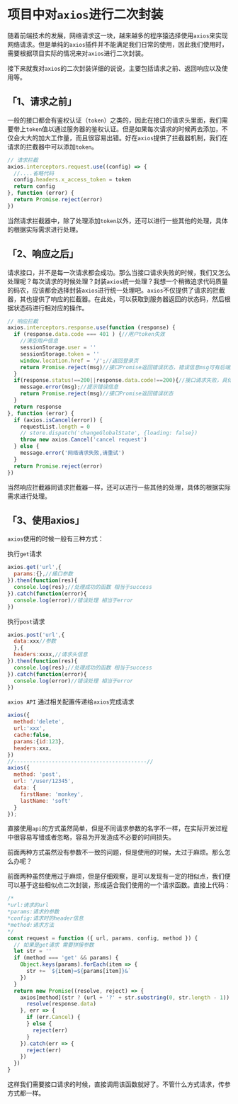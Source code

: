 # 项目中对`axios`进行二次封装

随着前端技术的发展，网络请求这一块，越来越多的程序猿选择使用`axios`来实现网络请求。但是单纯的`axios`插件并不能满足我们日常的使用，因此我们使用时，需要根据项目实际的情况来对`axios`进行二次封装。

接下来就我对`axios`的二次封装详细的说说，主要包括请求之前、返回响应以及使用等。

## 「1、请求之前」

一般的接口都会有鉴权认证（`token`）之类的，因此在接口的请求头里面，我们需要带上`token`值以通过服务器的鉴权认证。但是如果每次请求的时候再去添加，不仅会大大的加大工作量，而且很容易出错。好在`axios`提供了拦截器机制，我们在请求的拦截器中可以添加`token`。

```js
// 请求拦截
axios.interceptors.request.use((config) => {
  //....省略代码
  config.headers.x_access_token = token
  return config
}, function (error) {
  return Promise.reject(error)
})
```

当然请求拦截器中，除了处理添加`token`以外，还可以进行一些其他的处理，具体的根据实际需求进行处理。

## 「2、响应之后」

请求接口，并不是每一次请求都会成功。那么当接口请求失败的时候，我们又怎么处理呢？每次请求的时候处理？封装`axios`统一处理？我想一个稍微追求代码质量的码农，应该都会选择封装`axios`进行统一处理吧。`axios`不仅提供了请求的拦截器，其也提供了响应的拦截器。在此处，可以获取到服务器返回的状态码，然后根据状态码进行相对应的操作。

```js
// 响应拦截
axios.interceptors.response.use(function (response) {
  if (response.data.code === 401 ) {//用户token失效
    //清空用户信息
    sessionStorage.user = ''
    sessionStorage.token = ''
    window.location.href = '/';//返回登录页
    return Promise.reject(msg)//接口Promise返回错误状态，错误信息msg可有后端返回，也可以我们自己定义一个码--信息的关系。
  }
  if(response.status!==200||response.data.code!==200){//接口请求失败，具体根据实际情况判断
    message.error(msg);//提示错误信息
    return Promise.reject(msg)//接口Promise返回错误状态
  }
  return response
}, function (error) {
  if (axios.isCancel(error)) {
    requestList.length = 0
    // store.dispatch('changeGlobalState', {loading: false})
    throw new axios.Cancel('cancel request')
  } else {
    message.error('网络请求失败,请重试')
  }
  return Promise.reject(error)
})
```

当然响应拦截器同请求拦截器一样，还可以进行一些其他的处理，具体的根据实际需求进行处理。

## 「3、使用axios」

`axios`使用的时候一般有三种方式：

执行`get`请求

```js
axios.get('url',{
  params:{},//接口参数
}).then(function(res){
  console.log(res);//处理成功的函数 相当于success
}).catch(function(error){
  console.log(error)//错误处理 相当于error
})
```

执行`post`请求

```js
axios.post('url',{
  data:xxx//参数
  },{
  headers:xxxx,//请求头信息
}).then(function(res){
  console.log(res);//处理成功的函数 相当于success
}).catch(function(error){
  console.log(error)//错误处理 相当于error
})
```

`axios API` 通过相关配置传递给`axios`完成请求

```js
axios({
  method:'delete',
  url:'xxx',
  cache:false,
  params:{id:123},
  headers:xxx,
})
//------------------------------------------//
axios({
  method: 'post',
  url: '/user/12345',
  data: {
    firstName: 'monkey',
    lastName: 'soft'
  }
});
```

直接使用`api`的方式虽然简单，但是不同请求参数的名字不一样，在实际开发过程中很容易写错或者忽略，容易为开发造成不必要的时间损失。

前面两种方式虽然没有参数不一致的问题，但是使用的时候，太过于麻烦。那么怎么办呢？

前面两种虽然使用过于麻烦，但是仔细观察，是可以发现有一定的相似点，我们便可以基于这些相似点二次封装，形成适合我们使用的一个请求函数。直接上代码：

```js
/*
*url:请求的url
*params:请求的参数
*config:请求时的header信息
*method:请求方法
*/
const request = function ({ url, params, config, method }) {
  // 如果是get请求 需要拼接参数
  let str = ''
  if (method === 'get' && params) {
    Object.keys(params).forEach(item => {
      str += `${item}=${params[item]}&`
    })
  }
  return new Promise((resolve, reject) => {
    axios[method](str ? (url + '?' + str.substring(0, str.length - 1)) : url, params, Object.assign({}, config)).then(response => {
      resolve(response.data)
    }, err => {
      if (err.Cancel) {
      } else {
        reject(err)
      }
    }).catch(err => {
      reject(err)
    })
  })
}
```

这样我们需要接口请求的时候，直接调用该函数就好了。不管什么方式请求，传参方式都一样。
